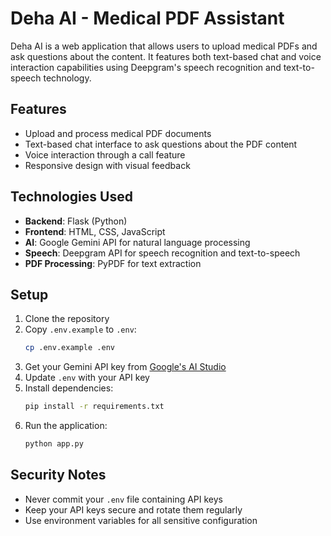 # Deha AI - Medical PDF Assistant

Deha AI is a web application that allows users to upload medical PDFs and ask questions about the content. It features both text-based chat and voice interaction capabilities using Deepgram's speech recognition and text-to-speech technology.

## Features

- Upload and process medical PDF documents
- Text-based chat interface to ask questions about the PDF content
- Voice interaction through a call feature
- Responsive design with visual feedback

## Technologies Used

- **Backend**: Flask (Python)
- **Frontend**: HTML, CSS, JavaScript
- **AI**: Google Gemini API for natural language processing
- **Speech**: Deepgram API for speech recognition and text-to-speech
- **PDF Processing**: PyPDF for text extraction

## Setup

1. Clone the repository
2. Copy `.env.example` to `.env`:
   ```bash
   cp .env.example .env
   ```
3. Get your Gemini API key from [Google's AI Studio](https://makersuite.google.com/app/apikey)
4. Update `.env` with your API key
5. Install dependencies:
   ```bash
   pip install -r requirements.txt
   ```
6. Run the application:
   ```bash
   python app.py
   ```

## Security Notes

- Never commit your `.env` file containing API keys
- Keep your API keys secure and rotate them regularly
- Use environment variables for all sensitive configuration